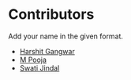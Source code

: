 # Contributors

Add your name in the given format.

* [Harshit Gangwar](https://contrihub21.herokuapp.com/profile/user/harshjoeyit/)
* [M Pooja](https://contrihub21.herokuapp.com/profile/user/poojareddy100/)
* [Swati Jindal](https://contrihub21.herokuapp.com/profile/user/Swatijindal08/)


